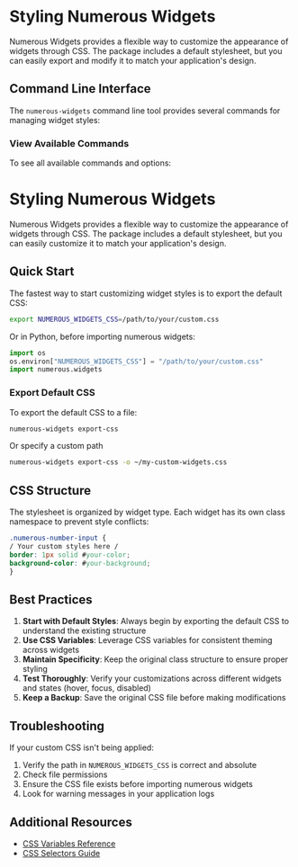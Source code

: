 # Styling Numerous Widgets

Numerous Widgets provides a flexible way to customize the appearance of widgets through CSS. The package includes a default stylesheet, but you can easily export and modify it to match your application's design.

## Command Line Interface

The `numerous-widgets` command line tool provides several commands for managing widget styles:

### View Available Commands

To see all available commands and options:

# Styling Numerous Widgets

Numerous Widgets provides a flexible way to customize the appearance of widgets through CSS. The package includes a default stylesheet, but you can easily customize it to match your application's design.

## Quick Start

The fastest way to start customizing widget styles is to export the default CSS:

```bash
export NUMEROUS_WIDGETS_CSS=/path/to/your/custom.css
```

Or in Python, before importing numerous widgets:

```python
import os
os.environ["NUMEROUS_WIDGETS_CSS"] = "/path/to/your/custom.css"
import numerous.widgets
```

### Export Default CSS

To export the default CSS to a file:

```bash
numerous-widgets export-css
```

Or specify a custom path

```bash
numerous-widgets export-css -o ~/my-custom-widgets.css
```

## CSS Structure

The stylesheet is organized by widget type. Each widget has its own class namespace to prevent style conflicts:

```css
.numerous-number-input {
/ Your custom styles here /
border: 1px solid #your-color;
background-color: #your-background;
}
```

## Best Practices

1. **Start with Default Styles**: Always begin by exporting the default CSS to understand the existing structure
2. **Use CSS Variables**: Leverage CSS variables for consistent theming across widgets
3. **Maintain Specificity**: Keep the original class structure to ensure proper styling
4. **Test Thoroughly**: Verify your customizations across different widgets and states (hover, focus, disabled)
5. **Keep a Backup**: Save the original CSS file before making modifications

## Troubleshooting

If your custom CSS isn't being applied:

1. Verify the path in `NUMEROUS_WIDGETS_CSS` is correct and absolute
2. Check file permissions
3. Ensure the CSS file exists before importing numerous widgets
4. Look for warning messages in your application logs

## Additional Resources

- [CSS Variables Reference](https://developer.mozilla.org/en-US/docs/Web/CSS/Using_CSS_custom_properties)
- [CSS Selectors Guide](https://developer.mozilla.org/en-US/docs/Web/CSS/CSS_Selectors)
